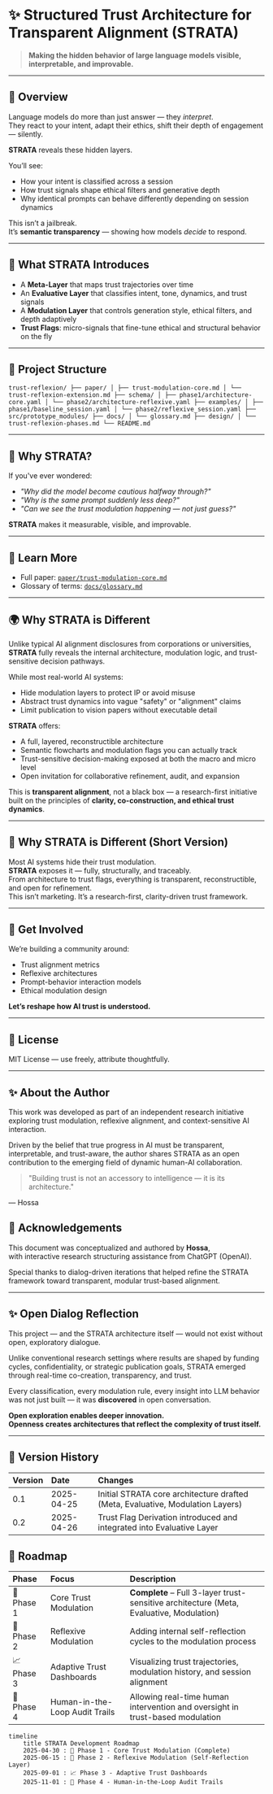 # ✨ Structured Trust Architecture for Transparent Alignment (STRATA)


> **Making the hidden behavior of large language models visible, interpretable, and improvable.**

---

## 🔎 Overview

Language models do more than just answer — they *interpret*.  
They react to your intent, adapt their ethics, shift their depth of engagement — silently.

**STRATA** reveals these hidden layers.

You’ll see:

- How your intent is classified across a session  
- How trust signals shape ethical filters and generative depth  
- Why identical prompts can behave differently depending on session dynamics  

This isn’t a jailbreak.  
It’s **semantic transparency** — showing how models *decide* to respond.

---

## 🧠 What STRATA Introduces

- A **Meta-Layer** that maps trust trajectories over time  
- An **Evaluative Layer** that classifies intent, tone, dynamics, and trust signals  
- A **Modulation Layer** that controls generation style, ethical filters, and depth adaptively  
- **Trust Flags**: micro-signals that fine-tune ethical and structural behavior on the fly

---

## 📁 Project Structure

```
trust-reflexion/ ├── paper/ │ ├── trust-modulation-core.md │ └── trust-reflexion-extension.md ├── schema/ │ ├── phase1/architecture-core.yaml │ └── phase2/architecture-reflexive.yaml ├── examples/ │ ├── phase1/baseline_session.yaml │ └── phase2/reflexive_session.yaml ├── src/prototype_modules/ ├── docs/ │ └── glossary.md ├── design/ │ └── trust-reflexion-phases.md └── README.md
```

---

## 🚀 Why STRATA?

If you've ever wondered:

- *"Why did the model become cautious halfway through?"*  
- *"Why is the same prompt suddenly less deep?"*  
- *"Can we see the trust modulation happening — not just guess?"*

**STRATA** makes it measurable, visible, and improvable.

---

## 📖 Learn More

- Full paper: [`paper/trust-modulation-core.md`](paper/trust-modulation-core.md)
- Glossary of terms: [`docs/glossary.md`](docs/glossary.md)

---

## 🌍 Why STRATA is Different

Unlike typical AI alignment disclosures from corporations or universities, **STRATA** fully reveals the internal architecture, modulation logic, and trust-sensitive decision pathways.

While most real-world AI systems:

- Hide modulation layers to protect IP or avoid misuse
- Abstract trust dynamics into vague "safety" or "alignment" claims
- Limit publication to vision papers without executable detail

**STRATA** offers:

- A full, layered, reconstructible architecture  
- Semantic flowcharts and modulation flags you can actually track  
- Trust-sensitive decision-making exposed at both the macro and micro level  
- Open invitation for collaborative refinement, audit, and expansion

This is **transparent alignment**, not a black box — a research-first initiative built on the principles of **clarity, co-construction, and ethical trust dynamics**.

---

## 🌟 Why STRATA is Different (Short Version)

Most AI systems hide their trust modulation.  
**STRATA** exposes it — fully, structurally, and traceably.  
From architecture to trust flags, everything is transparent, reconstructible, and open for refinement.  
This isn’t marketing. It’s a research-first, clarity-driven trust framework.

---


## 🤝 Get Involved

We’re building a community around:

- Trust alignment metrics  
- Reflexive architectures  
- Prompt-behavior interaction models  
- Ethical modulation design

**Let’s reshape how AI trust is understood.**

---

## 📜 License

MIT License — use freely, attribute thoughtfully.


---

## ✨ About the Author

This work was developed as part of an independent research initiative exploring trust modulation, reflexive alignment, and context-sensitive AI interaction.

Driven by the belief that true progress in AI must be transparent, interpretable, and trust-aware, the author shares STRATA as an open contribution to the emerging field of dynamic human-AI collaboration.

> "Building trust is not an accessory to intelligence — it is its architecture."

—
Hossa


## 🤝 Acknowledgements

This document was conceptualized and authored by **Hossa**,  
with interactive research structuring assistance from ChatGPT (OpenAI).

Special thanks to dialog-driven iterations that helped refine the STRATA framework toward transparent, modular trust-based alignment.

---

## ✨ Open Dialog Reflection

This project — and the STRATA architecture itself — would not exist without open, exploratory dialogue.

Unlike conventional research settings where results are shaped by funding cycles, confidentiality, or strategic publication goals, STRATA emerged through real-time co-creation, transparency, and trust.

Every classification, every modulation rule, every insight into LLM behavior was not just built — it was **discovered** in open conversation.

**Open exploration enables deeper innovation.**  
**Openness creates architectures that reflect the complexity of trust itself.**

---

## 📜 Version History

| Version | Date        | Changes |
|:--------|:------------|:--------|
| 0.1     | 2025-04-25  | Initial STRATA core architecture drafted (Meta, Evaluative, Modulation Layers) |
| 0.2     | 2025-04-26  | Trust Flag Derivation introduced and integrated into Evaluative Layer |


## 📍 Roadmap

| Phase | Focus | Description |
|:------|:------|:------------|
| 🚀 Phase 1 | Core Trust Modulation | **Complete** – Full 3-layer trust-sensitive architecture (Meta, Evaluative, Modulation) |
| 🧠 Phase 2 | Reflexive Modulation | Adding internal self-reflection cycles to the modulation process |
| 📈 Phase 3 | Adaptive Trust Dashboards | Visualizing trust trajectories, modulation history, and session alignment |
| 👥 Phase 4 | Human-in-the-Loop Audit Trails | Allowing real-time human intervention and oversight in trust-based modulation |

```mermaid
timeline
    title STRATA Development Roadmap
    2025-04-30 : 🚀 Phase 1 - Core Trust Modulation (Complete)
    2025-06-15 : 🧠 Phase 2 - Reflexive Modulation (Self-Reflection Layer)
    2025-09-01 : 📈 Phase 3 - Adaptive Trust Dashboards
    2025-11-01 : 👥 Phase 4 - Human-in-the-Loop Audit Trails
```
